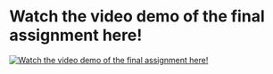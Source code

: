 # Watch the video demo of the final assignment here!
[![Watch the video demo of the final assignment here!](https://img.youtube.com/vi/LcfKnJgMlpA/maxresdefault.jpg)](https://youtu.be/LcfKnJgMlpA)
